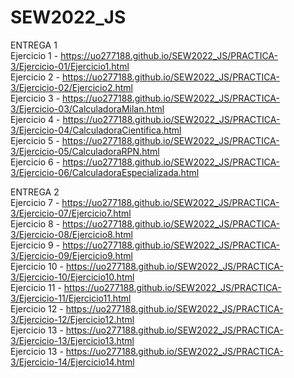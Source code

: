 # SEW2022_JS<br />
ENTREGA 1<br />
Ejercicio 1 - https://uo277188.github.io/SEW2022_JS/PRACTICA-3/Ejercicio-01/Ejercicio1.html<br />
Ejercicio 2 - https://uo277188.github.io/SEW2022_JS/PRACTICA-3/Ejercicio-02/Ejercicio2.html<br />
Ejercicio 3 - https://uo277188.github.io/SEW2022_JS/PRACTICA-3/Ejercicio-03/CalculadoraMilan.html<br />
Ejercicio 4 - https://uo277188.github.io/SEW2022_JS/PRACTICA-3/Ejercicio-04/CalculadoraCientifica.html<br />
Ejercicio 5 - https://uo277188.github.io/SEW2022_JS/PRACTICA-3/Ejercicio-05/CalculadoraRPN.html<br />
Ejercicio 6 - https://uo277188.github.io/SEW2022_JS/PRACTICA-3/Ejercicio-06/CalculadoraEspecializada.html<br />

ENTREGA 2<br />
Ejercicio 7 - https://uo277188.github.io/SEW2022_JS/PRACTICA-3/Ejercicio-07/Ejercicio7.html<br />
Ejercicio 8 - https://uo277188.github.io/SEW2022_JS/PRACTICA-3/Ejercicio-08/Ejercicio8.html<br />
Ejercicio 9 - https://uo277188.github.io/SEW2022_JS/PRACTICA-3/Ejercicio-09/Ejercicio9.html<br />
Ejercicio 10 - https://uo277188.github.io/SEW2022_JS/PRACTICA-3/Ejercicio-10/Ejercicio10.html<br />
Ejercicio 11 - https://uo277188.github.io/SEW2022_JS/PRACTICA-3/Ejercicio-11/Ejercicio11.html<br />
Ejercicio 12 - https://uo277188.github.io/SEW2022_JS/PRACTICA-3/Ejercicio-12/Ejercicio12.html<br />
Ejercicio 13 - https://uo277188.github.io/SEW2022_JS/PRACTICA-3/Ejercicio-13/Ejercicio13.html<br />
Ejercicio 13 - https://uo277188.github.io/SEW2022_JS/PRACTICA-3/Ejercicio-14/Ejercicio14.html<br />
